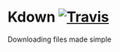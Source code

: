 Kdown [![Travis](http://img.shields.io/travis/joyent/node.svg?style=flat)](https://travis-ci.org/thatJavaNerd/Kdown)
=====

Downloading files made simple

